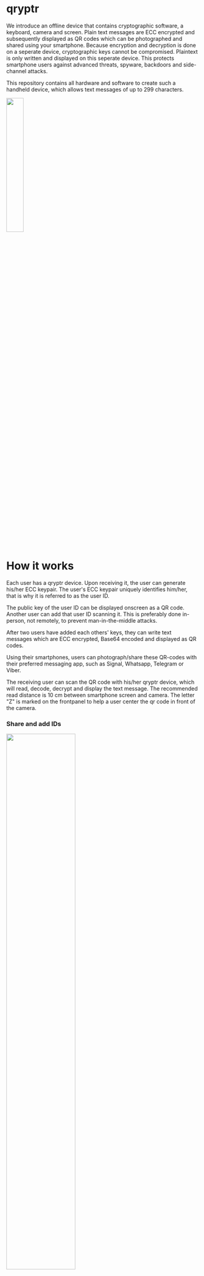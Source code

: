 # qryptr

We introduce an offline device that contains cryptographic software, a keyboard, camera and screen. Plain text messages are ECC encrypted and subsequently displayed as QR codes which can be photographed and shared using your smartphone. Because encryption and decryption is done on a seperate device, cryptographic keys cannot be compromised. Plaintext is only written and displayed on this seperate device. This protects smartphone users against advanced threats, spyware, backdoors and side-channel attacks.

This repository contains all hardware and software to create such a handheld device, which allows text messages of up to 299 characters.

<img src="./pictures/basic11.png" width="30%" height="30%">


# How it works

Each user has a qryptr device. Upon receiving it, the user can generate his/her ECC keypair. The user's ECC keypair uniquely identifies him/her, that is why it is referred to as the user ID.

The public key of the user ID can be displayed onscreen as a QR code. Another user can add that user ID scanning it. This is preferably done in-person, not remotely, to prevent man-in-the-middle attacks. 

After two users have added each others' keys, they can write text messages which are ECC encrypted, Base64 encoded and displayed as QR codes.

Using their smartphones, users can photograph/share these QR-codes with their preferred messaging app, such as Signal, Whatsapp, Telegram or Viber.

The receiving user can scan the QR code with his/her qryptr device, which will read, decode, decrypt and display the text message. The recommended read distance is 10 cm between smartphone screen and camera. The letter "Z" is marked on the frontpanel to help a user center the qr code in front of the camera.


### Share and add IDs

<img src="./pictures/setup.png" width="60%" height="60%">


<img src="./pictures/sharemyid1.png" width="60%" height="60%">


### Write and read messages

<img src="./pictures/regular.png" width="60%" height="60%">


<img src="./pictures/readmessage1.png" width="60%" height="60%">


<img src="./pictures/writemessage.gif" width="60%" height="60%">


<img src="./pictures/readmessage.gif" width="60%" height="60%">





# Use cases
-Sharing passwords between system administrators.

-Sharing passwords for crypto wallets.

-Sharing key material or passwords for HSM procedures.

-Sharing sensitive information.

-Thwart spyware or advanced threats.

# Implementation
## hardware
We chose a microcontroller platform to minimize platform complexity and dependencies: the RP2040.

QR codes are read using a hardware camera, the GM803, available on aliexpress. Get the GM803-S version with short focal range.

We are using the Sharp LS027B7DH01 display, available on aliexpress. Other u8g2 supported display could be used as well.

Hardware designs are available in the /hardware folder. These can be used to improve the design or to order the hardware on jlcpcb.com directly.


Alternatively, you can view or clone these at the following urls:

https://oshwlab.com/thomas255/mainplate-public

https://oshwlab.com/thomas255/frontplate-public


Some parts needs to be ordered seperately from lscs.com
-LCSC#: C2911889 Clamshell 18P Bottom Contact Surface Mount FFC connector. We used one sided assembly at JLCPCB to save costs. This part can be soldered manually, or alternatively, two sided assembly can be used at JLCPCB, in which case this part does not need to be ordered seperately.

-LCSC#: C2857713 18P Opposite Side 5cm P=0.5mm flat flexible cable to connect the frontplate (keyboard) with the mainplate

-LCSC#: C5151979 12P Opposite Side 5cm P=0.5mm flat flexible cable to connect the GM-803 camera to the mainplate

You also need M2 nuts and M2 bolts of 3mm length to complete the assembly.

A spacer.stl file is provided for 3d printing, this acts as a spacer for mechanical stability.

We used a 302040 lipo battery: https://www.aliexpress.com/item/33009055815.html



## software
We use the Arduino IDE.

Go to the board manager and install Arduino mbed OS RP2040 Boards (3.5.4). This should set target_platform=mbed_rp2040 in preferences.txt for the arduino IDE.

We use the Arduino mbed_rp2040 target platform, because we want to use the Sharp LS027B7DH01 display, and the earle philhower core does not allow changing the HW SPI pin assignment. We want to use different pins for driving the SPI display in the u8g2 display constructor, because the original pin assignment is very slow.

Using the library manager in the Arduino IDE, install the following libraries:

-QRCode by Richard Moore (https://github.com/ricmoo/qrcode/)

-U8G2 by Oliver Kraus (https://github.com/olikraus/u8g2)

-Crypto by Rhys Weatherley and Brandon Wiley (https://github.com/OperatorFoundation/Crypto)

To upload the software, connect with PC through USB, turn on device, upload arduino sketch main.ino through the arduino IDE. If that does not work, there is a reset button. Turn off the device, hold the reset button, connect with PC, release the reset button. Then upload the arduino sketch through the arduino IDE.


# Todos
## hardware
-Add resistor divider to measure the battery voltage

-Expose SWD pins on PCB to enable loading the software through SWD pins. This will allow us to disconnect the datalines from the USB port and prevent an attack vector.


## software
-Create a software procedure to turn the camera on/off to save power.

-Implement soft poweroff after timeout.

-Implement symmetric encryption on the long-term private key of the user. This will require a password prompt for decoding messages.

-Enable multiple personal ID's (cryptographic keys)

-Add start and end tags for messages and keys, so that it is clear whether a valid messages/key was received. This will prevent bad reads from crashing the device as well.

-Use camera without character encoding (raw bytes).

-Write special characters (diacritics) with ctrl button.

-On screen arrows to make navigation more intuitive.

# FAQ
## hardware
Q: Could we run the whole device on 3.3V? 

A: The Sharp LS027B7DH01 display requires 5V according to the specifications, although it seems to work on 3.3V as well. Possibly, the charge boost circuit could be left out if the display is used at 3.3V.

Q: Could we create a single PCB instead of a backplate and frontplate?

A: Yes, it could be done, although a singular PCB would need double-sided PCB assembly, which is more expensive for small quantities @ JLCPCB. Also, a seperate backplate would need to be introduced.

Q: How about using an epaper display instead of the Sharp display?

A: It has been considered, but the Sharp display has a higher refresh rate and more pixels, since we need quite large QR codes to get to 299 character messages. The Sharp display still has low energy consumption. It is also very flat and easy to integrate with just a couple of capacitors. The Sharp display is easy to use with the U8G2 library.

## software
Q: How is encryption done?

A: Documented in the code, but largely according to the procedure described here with ECC curve25519:

https://crypto.stackexchange.com/questions/101420/eccdh-direct-or-with-temporary-ecc-keypairs


# Construction
Place the battery and solder the wires as shown below to the pads.

<img src="./pictures/construction11.png" width="50%" height="50%">


Place the 3d printed spacer as shown below, insert the m2 nuts with some glue.

<img src="./pictures/construction22.png" width="50%" height="50%">


Connect the 18 pin keyboard connector as shown below, place the GM-803 camera module and connect with the 12 pin ffc connector cable.

<img src="./pictures/construction33.png" width="50%" height="50%">


Place the screen as shown below.

<img src="./pictures/construction44.png" width="50%" height="50%">


Solder the frontplate 18 pin connector (or order an assembled frontplate from JLCPCB), and connect it. Soldering can be a bit tricky.

<img src="./pictures/construction55.png" width="50%" height="50%">


Use the m2 3mm bolts to screw the frontplate down.

<img src="./pictures/construction66.png" width="30%" height="30%">






